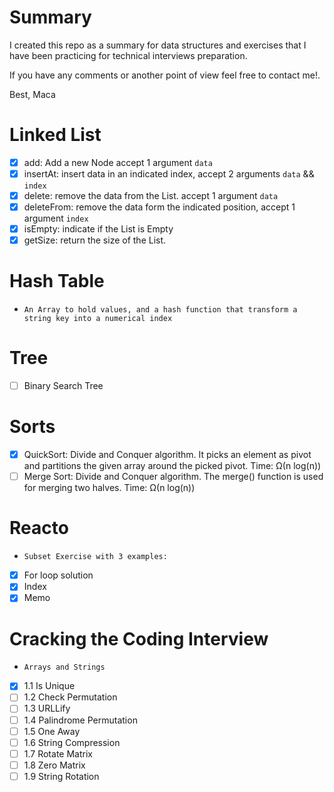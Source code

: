 # Summary

I created this repo as a summary for data structures and exercises that I have been practicing
for technical interviews preparation.

If you have any comments or another point of view feel free to contact me!.

Best,
Maca

# Linked List

- [x] add: Add a new Node accept 1 argument `data`
- [x] insertAt: insert data in an indicated index, accept 2 arguments `data` && `index`
- [x] delete: remove the data from the List. accept 1 argument `data`
- [x] deleteFrom: remove the data form the indicated position, accept 1 argument `index`
- [x] isEmpty: indicate if the List is Empty
- [x] getSize: return the size of the List.

# Hash Table

- `An Array to hold values, and a hash function that transform a string key into a numerical index`

# Tree

- [ ] Binary Search Tree

# Sorts

- [x] QuickSort: Divide and Conquer algorithm. It picks an element as pivot and partitions the given array around the picked pivot. Time: Ω(n log(n))
- [ ] Merge Sort: Divide and Conquer algorithm. The merge() function is used for merging two halves. Time: Ω(n log(n))

# Reacto

- `Subset Exercise with 3 examples:`
- [x] For loop solution
- [x] Index
- [x] Memo

# Cracking the Coding Interview

- `Arrays and Strings`
- [x] 1.1 Is Unique
- [ ] 1.2 Check Permutation
- [ ] 1.3 URLLify
- [ ] 1.4 Palindrome Permutation
- [ ] 1.5 One Away
- [ ] 1.6 String Compression
- [ ] 1.7 Rotate Matrix
- [ ] 1.8 Zero Matrix
- [ ] 1.9 String Rotation
